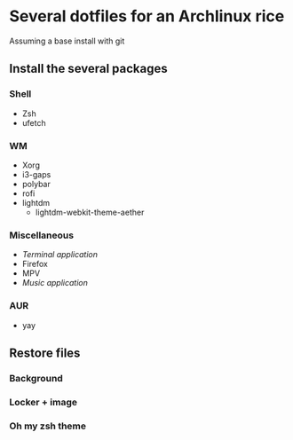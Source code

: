 # Several dotfiles for an Archlinux rice
Assuming a base install with git

## Install the several packages 
### Shell
* Zsh
* ufetch
### WM
* Xorg
* i3-gaps
* polybar
* rofi
* lightdm
  * lightdm-webkit-theme-aether
### Miscellaneous
* *Terminal application*
* Firefox
* MPV
* *Music application*
### AUR
* yay

## Restore files
### Background
### Locker + image
### Oh my zsh theme
